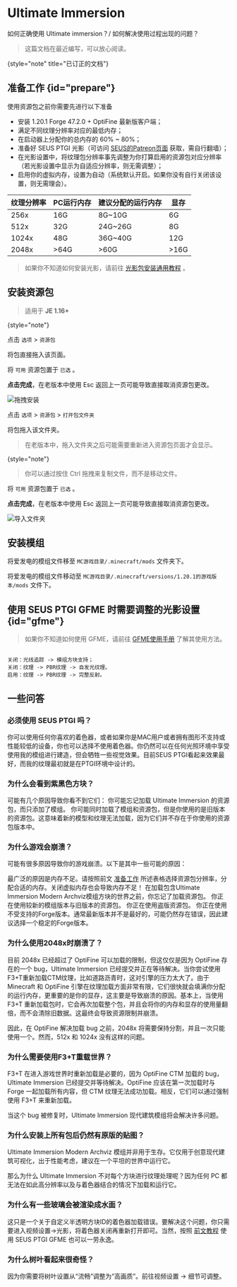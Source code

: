 # Ultimate Immersion

<tldr>

如何正确使用 Ultimate immersion？/ 如何解决使用过程出现的问题？
</tldr>

> 这篇文档在最近编写，可以放心阅读。
>
{style="note" title="已订正的文档"}

## 准备工作 {id="prepare"}

使用资源包之前你需要先进行以下准备

- 安装 1.20.1 Forge 47.2.0 + OptiFine 最新版客户端；
- 满足不同纹理分辨率对应的最低内存；
- 在启动器上分配你的总内存的 60% ~ 80%；
- 准备好 SEUS PTGI 光影（可访问 [SEUS的Patreon页面](https://www.patreon.com/sonicether/posts) 获取，需自行翻墙）；
- 在光影设置中，将纹理包分辨率事先调整为你打算启用的资源包对应分辨率（若光影设置中显示为自适应分辨率，则无需调整）；
- 启用你的虚拟内存，设置为自动（系统默认开启。如果你没有自行关闭该设置，则无需理会）。

| 纹理分辨率 | PC运行内存 | 建议分配的运行内存 | 显存 |
|----|-----|---------|----|
| 256x | 16G | 8G~10G  | 6G |
| 512x | 32G | 24G~26G | 8G |
| 1024x | 48G | 36G~40G | 12G |
| 2048x | >64G | >60G    | >16G |

> 如果你不知道如何安装光影，请前往 [光影包安装通用教程](shaderpacksCommon.md "这篇文档帮助新人从安装游戏开始，直到最终成功运行光影为止。") 。

## 安装资源包

<tabs>
<tab title="拖拽安装">

> 适用于 **JE 1.16+**
>
{style="note"}

<procedure>
<step>

点击 `选项` > `资源包`
</step>
<step>

将包直接拖入该页面。
</step>
<step>

将 `可用` 资源包置于 `已选` 。
</step>
<step>

**点击完成**，在老版本中使用 <shortcut>Esc</shortcut> 返回上一页可能导致直接取消资源包更改。
</step>

![拖拽安装](install_by_drag.gif "拖拽安装")
</procedure>
</tab>
<tab title="导入文件夹">
<procedure>
<step>

点击 `选项` > `资源包` > `打开包文件夹`
</step>
<step>

将包拖入该文件夹。
> 在老版本中，拖入文件夹之后可能需要重新进入资源包页面才会显示。
>
{style="note"}
> 你可以通过按住 <shortcut>Ctrl</shortcut> 拖拽来复制文件，而不是移动文件。
</step>
<step>

将 `可用` 资源包置于 `已选` 。
</step>
<step>

**点击完成**，在老版本中使用 <shortcut>Esc</shortcut> 返回上一页可能导致直接取消资源包更改。
</step>

![导入文件夹](install_by_folder.gif "导入文件夹")
</procedure>
</tab>
</tabs>

## 安装模组

<tabs>
<tab title="直接安装">
<procedure>

将爱发电的模组文件移至 `MC游戏目录/.minecraft/mods` 文件夹下。
</procedure>
</tab>
<tab title="开启版本隔离">
<procedure>

将爱发电的模组文件移动至 `MC游戏目录/.minecraft/versions/1.20.1的游戏版本/mods` 文件下。
</procedure>
</tab>
</tabs>

## 使用 SEUS PTGI GFME 时需要调整的光影设置 {id="gfme"}

> 如果你不知道如何使用 GFME，请前往 [GFME使用手册](gfme.md) 了解其使用方法。

```Text

关闭：光线追踪 -> 模组方块支持；
关闭：纹理 -> PBR纹理 -> 自发光纹理。
启用：纹理 -> PBR纹理 -> 完整反射。

```

## 一些问答

### 必须使用 SEUS PTGI 吗？
<procedure>

你可以使用任何你喜欢的着色器，或者如果你是MAC用户或者拥有图形不支持或性能较低的设备，你也可以选择不使用着色器。你仍然可以在任何光照环境中享受使用我的模组进行建造，但会牺牲一些视觉效果。目前SEUS PTGI看起来效果最好，而我的纹理最初就是在PTGI环境中设计的。
</procedure>

### 为什么会看到紫黑色方块？
<procedure>

可能有几个原因导致你看不到它们：
<step>
你可能忘记加载 Ultimate Immersion 的资源包，而只添加了模组。
</step> 
<step>
你可能同时加载了模组和资源包，但是你使用的是旧版本的资源包。这意味着新的模型和纹理无法加载，因为它们并不存在于你使用的资源包版本中。
</step>
</procedure>

### 为什么游戏会崩溃？
<procedure>

可能有很多原因导致你的游戏崩溃。以下是其中一些可能的原因：
<step>

最广泛的原因是内存不足。请按照前文 [准备工作](#prepare) 所述表格选择资源包分辨率，分配合适的内存。关闭虚拟内存也会导致内存不足！
</step> 
<step>
在加载包含Ultimate Immersion Modern Archviz模组方块的世界之前，你忘记了加载资源包。
</step> 
<step>
你正在使用较新的模组版本与旧版本的资源包。
</step>
<step>
你正在使用盗版资源包。
</step> 
<step>
你正在使用不受支持的Forge版本。通常最新版本并不是最好的，可能仍然存在错误，因此建议选择一个稳定的Forge版本。
</step>
</procedure>

### 为什么使用2048x时崩溃了？
<procedure>

目前 2048x 已经超过了 OptiFine 可以加载的限制，但这仅仅是因为 OptiFine 存在的一个 bug，Ultimate Immersion 已经提交并正在等待解决。当你尝试使用F3+T重新加载CTM纹理，比如道路沥青时，这对引擎的压力太大了。由于 Minecraft 和 OptiFine 引擎在纹理加载方面非常有限，它们很快就会填满你分配的运行内存，更重要的是你的显存，这主要是导致崩溃的原因。基本上，当使用 F3+T 重新加载包时，它会再次加载整个包，并且会将你的内存和显存的使用量翻倍，而不会清除旧数据。这最终会导致资源限制并崩溃。

因此，在 OptiFine 解决加载 bug 之前，2048x 将需要保持分割，并且一次只能使用一个。然而，512x 和 1024x 没有这样的问题。
</procedure>

### 为什么需要使用F3+T重载世界？
<procedure>

F3+T 在进入游戏世界时重新加载是必要的，因为 OptiFine CTM 加载的 bug，Ultimate Immersion 已经提交并等待解决。OptiFine 应该在第一次加载时与 Forge 一起加载所有内容，但 CTM 纹理无法成功加载。相反，它们可以通过强制使用 F3+T 来重新加载。

当这个 bug 被修复时，Ultimate Immersion 现代建筑模组将会解决许多问题。
</procedure>

### 为什么安装上所有包后仍然有原版的贴图？
<procedure>

Ultimate Immersion Modern Archviz 模组并非用于生存。它仅用于创意现代建筑可视化，出于性能考虑，建议在一个平坦的世界中运行它。

那么为什么 Ultimate Immersion 不对每个方块进行纹理处理呢？因为任何 PC 都无法在如此高分辨率以及与着色器结合的情况下加载和运行它。
</procedure>

### 为什么有一些玻璃会被渲染成水面？
<procedure>

这只是一个关于自定义半透明方块ID的着色器加载错误。要解决这个问题，你只需要进入视频设置->光影，将着色器关闭再重新打开即可。当然，按照 [前文教程](#gfme) 使用 SEUS PTGI GFME 也可以一劳永逸。
</procedure>

### 为什么树叶看起来很奇怪？
<procedure>

因为你需要将树叶设置从“流畅”调整为“高画质”。前往视频设置 -> 细节可调整。
</procedure>